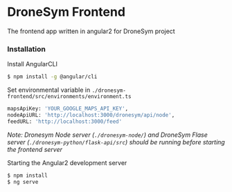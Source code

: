 # DroneSym Frontend

The frontend app written in angular2 for DroneSym project

### Installation

Install AngularCLI

```sh
$ npm install -g @angular/cli
```
Set environmental variable in `./dronesym-frontend/src/environments/environment.ts`

```sh
mapsApiKey: 'YOUR_GOOGLE_MAPS_API_KEY',
nodeApiURL: 'http://localhost:3000/dronesym/api/node',
feedURL: 'http://localhost:3000/feed'
```
_Note: Dronesym Node server (`./dronesym-node/`) and DroneSym Flase server (`./dronesym-python/flask-api/src`) should be running before starting the frontend server_

Starting the Angular2 development server

```sh
$ npm install
$ ng serve
```
